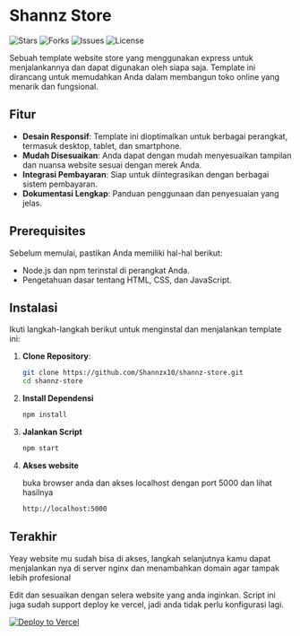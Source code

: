 # Shannz Store

![Stars](https://img.shields.io/github/stars/Shannzx10/shannz-store?style=social) ![Forks](https://img.shields.io/github/forks/Shannzx10/shannz-store?style=social) ![Issues](https://img.shields.io/github/issues/Shannzx10/shannz-store) ![License](https://img.shields.io/badge/license-MIT-blue)

Sebuah template website store yang menggunakan express untuk menjalankannya dan dapat digunakan oleh siapa saja. Template ini dirancang untuk memudahkan Anda dalam membangun toko online yang menarik dan fungsional.

## Fitur

- **Desain Responsif**: Template ini dioptimalkan untuk berbagai perangkat, termasuk desktop, tablet, dan smartphone.
- **Mudah Disesuaikan**: Anda dapat dengan mudah menyesuaikan tampilan dan nuansa website sesuai dengan merek Anda.
- **Integrasi Pembayaran**: Siap untuk diintegrasikan dengan berbagai sistem pembayaran.
- **Dokumentasi Lengkap**: Panduan penggunaan dan penyesuaian yang jelas.

## Prerequisites

Sebelum memulai, pastikan Anda memiliki hal-hal berikut:

- Node.js dan npm terinstal di perangkat Anda.
- Pengetahuan dasar tentang HTML, CSS, dan JavaScript.

## Instalasi

Ikuti langkah-langkah berikut untuk menginstal dan menjalankan template ini:

1. **Clone Repository**:
   ```bash
   git clone https://github.com/Shannzx10/shannz-store.git
   cd shannz-store
   ```
2. **Install Dependensi**
   ```bash
   npm install
   ```
3. **Jalankan Script**
   ```bash
   npm start
   ```
4. **Akses website**

   buka browser anda dan akses localhost dengan port 5000 dan lihat hasilnya
   ```bash
   http://localhost:5000
   ```

## Terakhir 

Yeay website mu sudah bisa di akses, langkah selanjutnya kamu dapat menjalankan nya di server nginx dan menambahkan domain agar tampak lebih profesional 

Edit dan sesuaikan dengan selera website yang anda inginkan. Script ini juga sudah support deploy ke vercel, jadi anda tidak perlu konfigurasi lagi.

[![Deploy to Vercel](https://vercel.com/button)](https://vercel.com/import/project?template=https://github.com/Shannzx10/shannz-store)
